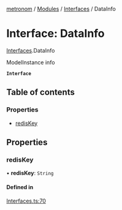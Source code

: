 [metronom](../README.md) / [Modules](../modules.md) / [Interfaces](../modules/Interfaces.md) / DataInfo

# Interface: DataInfo

[Interfaces](../modules/Interfaces.md).DataInfo

ModelInstance info

**`Interface`**

## Table of contents

### Properties

- [redisKey](Interfaces.DataInfo.md#rediskey)

## Properties

### redisKey

• **redisKey**: `String`

#### Defined in

[Interfaces.ts:70](https://github.com/saracalihan/metronom/blob/b7ca806/lib/Interfaces.ts#L70)
